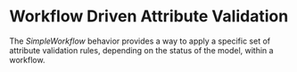 # Workflow Driven Attribute Validation

The *SimpleWorkflow* behavior provides a way to apply a specific set of attribute validation rules, depending on the 
status of the model, within a workflow.   